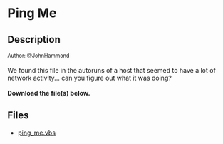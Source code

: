 # Ping Me

## Description

<small>Author: @JohnHammond</small><br><br>We found this file in the autoruns of a host that seemed to have a lot of network activity... can you figure out what it was doing? <br><br> <b>Download the file(s) below.</b>


## Files

* [ping_me.vbs](files/ping_me.vbs)


